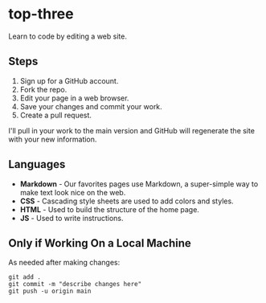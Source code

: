 # top-three

Learn to code by editing a web site. 

## Steps

1. Sign up for a GitHub account.
2. Fork the repo. 
3. Edit your page in a web browser.
4. Save your changes and commit your work. 
5. Create a pull request.

I'll pull in your work to the main version and GitHub will regenerate the site with your new information. 

## Languages

- **Markdown** - Our favorites pages use Markdown, a super-simple way to make text look nice on the web.
- **CSS** - Cascading style sheets are used to add colors and styles.
- **HTML** - Used to build the structure of the home page.
- **JS** - Used to write instructions.


## Only if Working On a Local Machine

As needed after making changes:

```shell
git add .
git commit -m "describe changes here"
git push -u origin main
```
